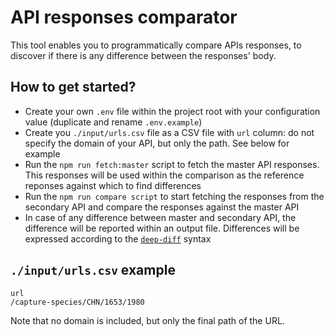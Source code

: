 # API responses comparator

This tool enables you to programmatically compare APIs responses, to discover if there is any difference between the responses' body. 

## How to get started?
- Create your own `.env` file within the project root with your configuration value (duplicate and rename `.env.example`)
- Create you `./input/urls.csv` file as a CSV file with `url` column: do not specify the domain of your API, but only the path. See below for example
- Run the `npm run fetch:master` script to fetch the master API responses. This responses will be used within the comparison as the reference reponses against which to find differences
- Run the `npm run compare script` to start fetching the responses from the secondary API and compare the responses against the master API
- In case of any difference between master and secondary API, the difference will be reported within an output file. Differences will be expressed according to the [`deep-diff`](https://www.npmjs.com/package/deep-diff) syntax 

## `./input/urls.csv` example
```
url
/capture-species/CHN/1653/1980  
```
Note that no domain is included, but only the final path of the URL.

